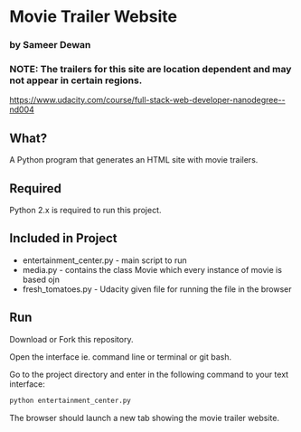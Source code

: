 # Movie Trailer Website
### by Sameer Dewan

### NOTE: The trailers for this site are location dependent and may not appear in certain regions.

https://www.udacity.com/course/full-stack-web-developer-nanodegree--nd004

## What?

A Python program that generates an HTML site with movie trailers.

## Required

Python 2.x is required to run this project.

## Included in Project


* entertainment_center.py - main script to run
* media.py - contains the class Movie which every instance of movie is based ojn
* fresh_tomatoes.py - Udacity given file for running the file in the browser

## Run

Download or Fork this repository.

Open the interface ie. command line or terminal or git bash.

Go to the project directory and enter in the following command to your text interface:

```bash
python entertainment_center.py
```

The browser should launch a new tab showing the movie trailer website.
